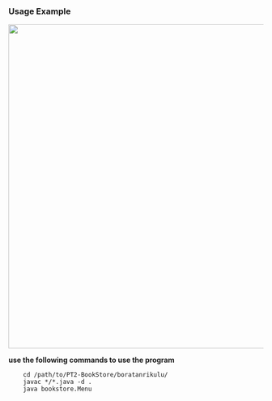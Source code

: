 ### Usage Example

<p align="center"> 
<a href="https://youtu.be/ZH2yOt9JWcU"><img width="640" src="preview.png"></a>
</p>  

**use the following commands to use the program**

```
	cd /path/to/PT2-BookStore/boratanrikulu/
	javac */*.java -d .
	java bookstore.Menu
```
